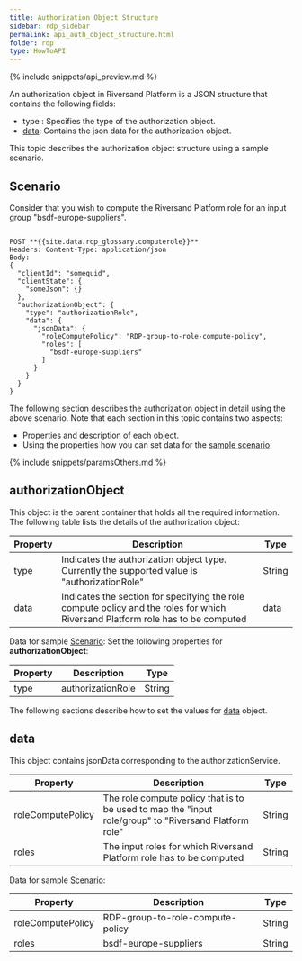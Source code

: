 ```yaml
---
title: Authorization Object Structure
sidebar: rdp_sidebar
permalink: api_auth_object_structure.html
folder: rdp
type: HowToAPI
---
```


{% include snippets/api_preview.md %}

An authorization object in Riversand Platform is a JSON structure that contains the following fields:

* type : Specifies the type of the authorization object.
* [data](#data): Contains the json data for the authorization object.

This topic describes the authorization object structure using a sample scenario. 

## Scenario

Consider that you wish to compute the Riversand Platform role for an input group "bsdf-europe-suppliers".

<pre><code>
POST **{{site.data.rdp_glossary.computerole}}**
Headers: Content-Type: application/json
Body:
{
  "clientId": "someguid",
  "clientState": {
    "someJson": {}
  },
  "authorizationObject": {
    "type": "authorizationRole",
    "data": {
      "jsonData": {
        "roleComputePolicy": "RDP-group-to-role-compute-policy",
        "roles": [
          "bsdf-europe-suppliers"
        ]
      }
    }
  }
}
</code></pre> 

The following section describes the authorization object in detail using the above scenario. Note that each section in this topic contains two aspects:

* Properties and description of each object. 
* Using the properties how you can set data for the [sample scenario](#scenario).

{% include snippets/paramsOthers.md %}

## authorizationObject 

This object is the parent container that holds all the required information. The following table lists the details of the authorization object:

| Property | Description | Type |
|----------|-------------|------|
| type | Indicates the authorization object type. Currently the supported value is "authorizationRole" | String |
| data | Indicates the section for specifying the role compute policy and the roles for which Riversand Platform role has to be computed | [data](#data) |

Data for sample [Scenario](#scenario): Set the following properties for **authorizationObject**:

| Property | Description | Type |
|----------|-------------|------|
| type | authorizationRole | String |

The following sections describe how to set the values for [data](#data) object.

## data  

This object contains jsonData corresponding to the authorizationService. 

| Property | Description | Type |
|----------|-------------|------|
| roleComputePolicy | The role compute policy that is to be used to map the "input role/group" to "Riversand Platform role" | String |
| roles | The input roles for which Riversand Platform role has to be computed | String |

Data for sample [Scenario](#scenario): 

| Property | Description | Type |
|----------|-------------|------|
| roleComputePolicy |RDP-group-to-role-compute-policy | String |
| roles | bsdf-europe-suppliers | String |